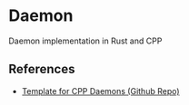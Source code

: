 # Daemon

Daemon implementation in Rust and CPP

## References

* [Template for CPP Daemons (Github Repo)](https://github.com/baderouaich/daemonpp.git)